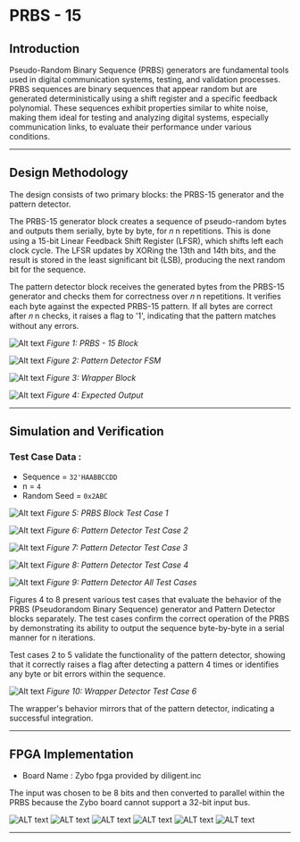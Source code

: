 # **PRBS - 15**
## Introduction 
Pseudo-Random Binary Sequence (PRBS) generators are fundamental tools used in digital communication systems, testing, and validation processes. PRBS sequences are binary sequences that appear random but are generated deterministically using a shift register and a specific feedback polynomial. These sequences exhibit properties similar to white noise, making them ideal for testing and analyzing digital systems, especially communication links, to evaluate their performance under various conditions.

---
## Design Methodology
The design consists of two primary blocks: the PRBS-15 generator and the pattern detector.

The PRBS-15 generator block creates a sequence of pseudo-random bytes and outputs them serially, byte by byte, for 
𝑛
n repetitions. This is done using a 15-bit Linear Feedback Shift Register (LFSR), which shifts left each clock cycle. The LFSR updates by XORing the 13th and 14th bits, and the result is stored in the least significant bit (LSB), producing the next random bit for the sequence.

The pattern detector block receives the generated bytes from the PRBS-15 generator and checks them for correctness over 
𝑛
n repetitions. It verifies each byte against the expected PRBS-15 pattern. If all bytes are correct after 
𝑛
n checks, it raises a flag to '1', indicating that the pattern matches without any errors.

![Alt text](PRBS.png)
*Figure 1: PRBS - 15 Block*

![Alt text](PatternDetectorFSM.png)
*Figure 2: Pattern Detector FSM*

![Alt text](TOP.png)
*Figure 3: Wrapper Block*

![Alt text](WD.png)
*Figure 4: Expected Output*


---
## Simulation and Verification
### Test Case Data :
- Sequence = `32'HAABBCCDD`
- n = `4`
- Random Seed = `0x2ABC`
  
![Alt text](./PRBSSim.png)
*Figure 5: PRBS Block Test Case 1*

![Alt text](./PDTC1.png)
*Figure 6: Pattern Detector Test Case 2*

![Alt text](./PDT2.png)
*Figure 7: Pattern Detector Test Case 3*

![Alt text](./PDT3.png)
*Figure 8: Pattern Detector Test Case 4*

![Alt text](./PDT4.png)
*Figure 9: Pattern Detector All Test Cases*

Figures 4 to 8 present various test cases that evaluate the behavior of the PRBS (Pseudorandom Binary Sequence) generator and Pattern Detector blocks separately. The test cases confirm the correct operation of the PRBS by demonstrating its ability to output the sequence byte-by-byte in a serial manner for n iterations.

Test cases 2 to 5 validate the functionality of the pattern detector, showing that it correctly raises a flag after detecting a pattern 4 times or identifies any byte or bit errors within the sequence.

![Alt text](./Wrapper.png)
*Figure 10: Wrapper Detector Test Case 6*

The wrapper's behavior mirrors that of the pattern detector, indicating a successful integration.

---
## FPGA Implementation
- Board Name : Zybo fpga provided by diligent.inc
  
The input was chosen to be 8 bits and then converted to parallel within the PRBS because the Zybo board cannot support a 32-bit input bus.

![ALT text](./Screenshot%202024-09-11%20113818.jpg)
![ALT text](./Screenshot%202024-09-11%20113920.jpg)
![ALT text](./Screenshot%202024-09-11%20115810.jpg)
![ALT text](./Screenshot%202024-09-11%20115828.jpg)
![ALT text](./Screenshot%202024-09-11%20115904.jpg)
![ALT text](./Screenshot%202024-09-11%20115849.jpg)

---
